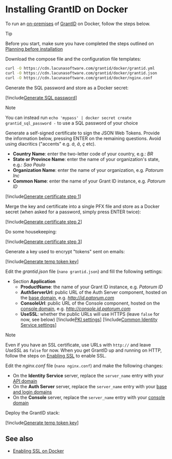 ﻿# Installing GrantID on Docker

To run an [on-premises](../index.md) of [GrantID](../../index.md) on Docker, follow the steps below.

> [!TIP]
> Before you start, make sure you have completed the steps outlined on [Planning before installation](../index.md#planning)

Download the compose file and the configuration file templates:

```sh
curl -O https://cdn.lacunasoftware.com/grantid/docker/grantid.yml
curl -O https://cdn.lacunasoftware.com/grantid/docker/grantid.json
curl -O https://cdn.lacunasoftware.com/grantid/docker/nginx.conf
```

Generate the SQL password and store as a Docker secret:

[!include[Generate SQL password](../../../../../includes/grant-id/docker/gen-sql-password.md)]

> [!NOTE]
> You can instead run `echo 'mypass' | docker secret create grantid_sql_password -` to use a SQL password of your choice

Generate a self-signed certificate to sign the JSON Web Tokens. Provide the information below, pressing ENTER on the remaining questions. Avoid using diacritics ("accents" e.g. *á*, *ã*, *ç* etc).

* **Country Name**: enter the two-letter code of your country, e.g.: *BR*
* **State or Province Name**: enter the name of your organization's state, e.g.: *Sao Paulo*
* **Organization Name**: enter the name of your organization, e.g. *Patorum Inc*
* **Common Name**: enter the name of your Grant ID instance, e.g. *Patorum ID*

[!include[Generate certificate step 1](../../../../../includes/grant-id/linux/gen-cert-step1.md)]

Merge the key and certificate into a single PFX file and store as a Docker secret (when asked for a password, simply press ENTER twice):

[!include[Generate certificate step 2](../../../../../includes/grant-id/docker/gen-cert-step2.md)]

Do some housekeeping:

[!include[Generate certificate step 3](../../../../../includes/grant-id/docker/gen-cert-step3.md)]

Generate a key used to encrypt "tokens" sent on emails:

[!include[Generate temp token key](../../../../../includes/grant-id/docker/gen-temp-token-key.md)]

Edit the *grantid.json* file (`nano grantid.json`) and fill the following settings:

* Section **Application**
  * **ProductName**: the name of your Grant ID instance, e.g. *Patorum ID*
  * **AuthServerUrl**: public URL of the Auth Server component, hosted on the [base domain](../index.md#planning), e.g. *http://id.patorum.com*
  * **ConsoleUrl**: public URL of the Console component, hosted on the [console domain](../index.md#planning), e.g. *http://console.id.patorum.com*
  * **UseSSL**: whether the public URLs will use HTTPS (leave `false` for now, see below)
[!include[PKI settings](../includes/pki-settings.md)]
[!include[Common Identity Service settings](../includes/common-identity-service-settings.md)]

> [!NOTE]
> Even if you have an SSL certificate, use URLs with `http://` and leave *UseSSL* as `false` for now. When you get GrantID
> up and running on HTTP, follow the steps on [Enabling SSL](enable-ssl.md) to enable SSL.

Edit the *nginx.conf* file (`nano nginx.conf`) and make the following changes:

* On the **Identity Service** server, replace the `server_name` entry with your [API domain](../index.md#planning)
* On the **Auth Server** server, replace the `server_name` entry with your [base and login domains](../index.md#planning)
* On the **Console** server, replace the `server_name` entry with your [console domain](../index.md#planning)

Deploy the GrantID stack:

[!include[Generate temp token key](../../../../../includes/grant-id/docker/deploy.md)]

## See also

* [Enabling SSL on Docker](enable-ssl.md)

